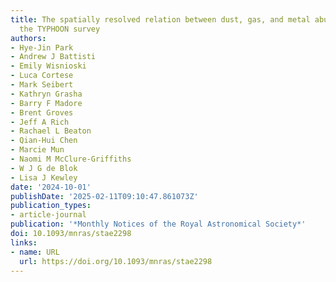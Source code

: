 ```yaml
---
title: The spatially resolved relation between dust, gas, and metal abundance with
  the TYPHOON survey
authors:
- Hye-Jin Park
- Andrew J Battisti
- Emily Wisnioski
- Luca Cortese
- Mark Seibert
- Kathryn Grasha
- Barry F Madore
- Brent Groves
- Jeff A Rich
- Rachael L Beaton
- Qian-Hui Chen
- Marcie Mun
- Naomi M McClure-Griffiths
- W J G de Blok
- Lisa J Kewley
date: '2024-10-01'
publishDate: '2025-02-11T09:10:47.861073Z'
publication_types:
- article-journal
publication: '*Monthly Notices of the Royal Astronomical Society*'
doi: 10.1093/mnras/stae2298
links:
- name: URL
  url: https://doi.org/10.1093/mnras/stae2298
---
```

